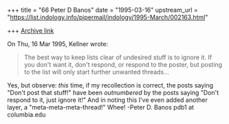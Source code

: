 +++
title = "66 Peter D Banos"
date = "1995-03-16"
upstream_url = "https://list.indology.info/pipermail/indology/1995-March/002163.html"

+++
[Archive link](https://list.indology.info/pipermail/indology/1995-March/002163.html)

On Thu, 16 Mar 1995, Kellner wrote:

> The best way to keep lists clear of undesired stuff is to ignore it.
> If you don't want it, don't respond, or respond to the poster, but
> posting to the list will only start further unwanted threads...

Yes, but observe: _this_ time, if my recollection is correct, the posts 
saying "Don't post that 
stuff!" have been _outnumbered_ by the posts saying "Don't respond to it, 
just ignore it!"
And in noting this I've even added another layer, a "meta-meta-meta-thread!"
Whee!
						-Peter D. Banos
						pdb1 at columbia.edu





